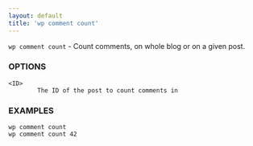 ```yaml
---
layout: default
title: 'wp comment count'
---
```


`wp comment count` - Count comments, on whole blog or on a given post.

### OPTIONS

	<ID>
			The ID of the post to count comments in

### EXAMPLES

	wp comment count
	wp comment count 42


